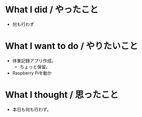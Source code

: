 # What I did / やったこと
- 何も行わず

# What I want to do / やりたいこと
- 体重記録アプリ作成。
  - ちょっと保留。
- Raspberry Piを動か

# What I thought / 思ったこと
- 本日も何も行わず。
